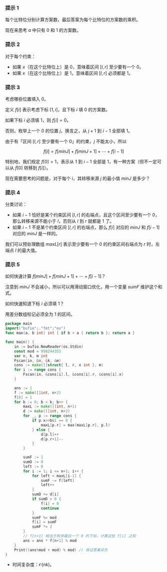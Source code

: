 ### 提示 1

每个比特位分别计算方案数，最后答案为每个比特位的方案数的乘积。

现在来思考 $a$ 中只有 $0$ 和 $1$ 的方案数。

### 提示 2

对于每个约束：

- 如果 $x$（在这个比特位上）是 $0$，意味着区间 $[l,r]$ 至少要有一个 $0$。
- 如果 $x$（在这个比特位上）是 $1$，意味着区间 $[l,r]$ 必须都是 $1$。

### 提示 3

考虑哪些位置填入 $0$。

定义 $f[i]$ 表示考虑下标 $[1,i]$，且下标 $i$ 填 $0$ 的方案数。

如果下标 $i$ 必须填 $1$，则 $f[i] = 0$。

否则，枚举上一个 $0$ 的位置 $j$，换言之，从 $j+1$ 到 $i-1$ 全部填 $1$。

由于有「区间 $[l,r]$ 至少要有一个 $0$」的约束，$j$ 不能太小，所以

$$
f[i] = f[\textit{minJ}] + f[\textit{minJ}+1] + \cdots + f[i-1]
$$

特别地，我们规定 $f[0]=1$，表示从 $1$ 到 $i-1$ 全部是 $1$，有一种方案（但不一定可以从 $f[0]$ 转移到 $f[i]$）。

现在需要思考的问题是，对于每个 $i$，其转移来源 $j$ 的最小值 $\textit{minJ}$ 是多少？

### 提示 4

分类讨论：

- 如果 $i-1$ 恰好是某个约束区间 $[l,r]$ 的右端点，且这个区间至少要有一个 $0$，那么转移来源不能小于 $l$，否则从 $l$ 到 $r$ 就都是 $1$ 了。
- 如果 $i-1$ 不是某个约束区间 $[l,r]$ 的右端点，那么 $f[i]$ 对应的 $\textit{minJ}$ 和 $f[i-1]$ 对应的 $\textit{minJ}$ 是一样的。

我们可以预处理数组 $\textit{maxL}[r]$ 表示至少要有一个 $0$ 的约束区间右端点为 $r$ 时，左端点 $l$ 的最大值。

### 提示 5

如何快速计算 $f[\textit{minJ}] + f[\textit{minJ}+1] + \cdots + f[i-1]$？

注意到 $\textit{minJ}$ 不会减小，所以可以用滑动窗口优化，用一个变量 $\textit{sumF}$ 维护这个和式。

如何快速知道下标 $i$ 必须填 $1$？

用差分数组标记必须全为 $1$ 的区间。

```go
package main
import("bufio";."fmt";"os")
func max(a, b int) int { if b > a { return b }; return a }

func main() {
	in := bufio.NewReader(os.Stdin)
	const mod = 998244353
	var n, k, m int
	Fscan(in, &n, &k, &m)
	cons := make([]struct{ l, r, x int }, m)
	for i := range cons {
		Fscan(in, &cons[i].l, &cons[i].r, &cons[i].x)
	}

	ans := 1
	f := make([]int, n+2)
	f[0] = 1
	for b := 0; b < k; b++ {
		maxL := make([]int, n+1)
		d := make([]int, n+2)
		for _, p := range cons {
			if p.x>>b&1 == 0 {
				maxL[p.r] = max(maxL[p.r], p.l)
			} else {
				d[p.l]++
				d[p.r+1]--
			}
		}

		sumF := 1
		sumD := 0
		left := 0
		for i := 1; i <= n+1; i++ {
			for left < maxL[i-1] {
				sumF -= f[left]
				left++
			}
			sumD += d[i]
			if sumD > 0 {
				f[i] = 0
				continue
			}
			sumF %= mod
			f[i] = sumF
			sumF *= 2
		}
		// f[n+1] 相当于枚举最后一个 0 的下标，计算这些 f[i] 之和
		ans = ans * f[n+1] % mod
	}
	Print((ans%mod + mod) % mod) // 保证答案非负
}
```

- 时间复杂度：$\mathcal{O}(nk)$。
